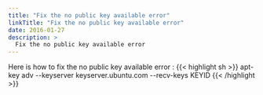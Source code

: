 ```yaml
---
title: "Fix the no public key available error"
linkTitle: "Fix the no public key available error"
date: 2016-01-27
description: >
  Fix the no public key available error
---
```


Here is how to fix the no public key available error :
{{< highlight sh >}}
apt-key adv --keyserver keyserver.ubuntu.com --recv-keys KEYID
{{< /highlight >}}
